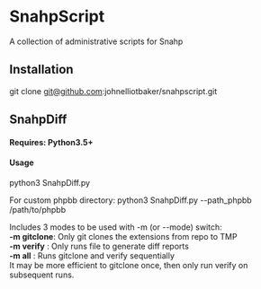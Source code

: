 # SnahpScript
A collection of administrative scripts for Snahp

## Installation
git clone git@github.com:johnelliotbaker/snahpscript.git

## SnahpDiff
#### Requires: Python3.5+

#### Usage
python3 SnahpDiff.py

For custom phpbb directory:
python3 SnahpDiff.py --path_phpbb /path/to/phpbb

Includes 3 modes to be used with -m (or --mode) switch:  
**-m gitclone**: Only git clones the extensions from repo to TMP  
**-m verify**  : Only runs file to generate diff reports  
**-m all**     : Runs gitclone and verify sequentially  
It may be more efficient to gitclone once,
then only run verify on subsequent runs.


